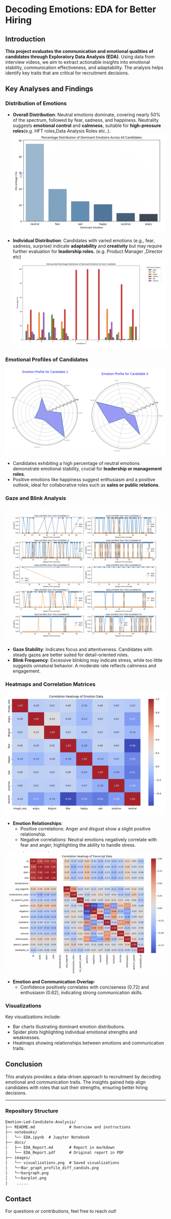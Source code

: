 
# Decoding Emotions: EDA for Better Hiring

## Introduction

**This project evaluates the communication and emotional qualities of candidates through Exploratory Data Analysis (EDA)**. Using data from interview videos, we aim to extract actionable insights into emotional stability, communication effectiveness, and adaptability. The analysis helps identify key traits that are critical for recruitment decisions.

## Key Analyses and Findings

### Distribution of Emotions

- **Overall Distribution**: Neutral emotions dominate, covering nearly 50% of the spectrum, followed by fear, sadness, and happiness. Neutrality suggests **emotional control** and **calmness**, suitable for **high-pressure roles**(e.g. HFT roles,Data Analysis Roles etc..).
![Overall Emotion Distribution](images/bargraph.png)

- **Individual Distribution**: Candidates with varied emotions (e.g., fear, sadness, surprise) indicate **adaptability** and **creativity** but may require further evaluation for **leadership roles.** (e.g. Product Manager ,Director etc)
![Individual Emotion Distribution](images/Bar_graph_profile_diff_candids.png)


### Emotional Profiles of Candidates

![Spider Plot: Emotional Profiles](images/emotion_profile_1_&_2.png)

- Candidates exhibiting a high percentage of neutral emotions demonstrate emotional stability, crucial for **leadership or management roles**.
- Positive emotions like happiness suggest enthusiasm and a positive outlook, ideal for collaborative roles such as **sales or public relations**.

### Gaze and Blink Analysis
![Gaze and Blink Analysis](images/gaze_And_blink_data.png)


- **Gaze Stability**: Indicates focus and attentiveness. Candidates with steady gazes are better suited for detail-oriented roles.
- **Blink Frequency**: Excessive blinking may indicate stress, while too little suggests unnatural behavior. A moderate rate reflects calmness and engagement.

### Heatmaps and Correlation Matrices

![Emotion Correlation Heatmap](images/heatmap_emotiono_data.png)

- **Emotion Relationships**:
  - Positive correlations: Anger and disgust show a slight positive relationship.
  - Negative correlations: Neutral emotions negatively correlate with fear and anger, highlighting the ability to handle stress.

![Emotion Correlation Heatmap](images/correlation_plot.png)
- **Emotion and Communication Overlap**:
  - Confidence positively correlates with conciseness (0.72) and enthusiasm (0.62), indicating strong communication skills.

### Visualizations

Key visualizations include:
- Bar charts illustrating dominant emotion distributions.
- Spider plots highlighting individual emotional strengths and weaknesses.
- Heatmaps showing relationships between emotions and communication traits.


## Conclusion

This analysis provides a data-driven approach to recruitment by decoding emotional and communication traits. The insights gained help align candidates with roles that suit their strengths, ensuring better hiring decisions.

---

### Repository Structure
```plaintext
Emotion-Led-Candidate-Analysis/
├── README.md               # Overview and instructions
├── notebooks/
│   └── EDA.ipynb  # Jupyter Notebook
├── docs/
│   ├── EDA_Report.md       # Report in markdown
│   └── EDA_Report.pdf      # Original report in PDF
├── images/
│   └── visualizations.png  # Saved visualizations
│   └──Bar_graph_profile_diff_candids.png
│   └──bargraph.png
│   └──barplot.png
|    .....
```

## Contact

For questions or contributions, feel free to reach out!
